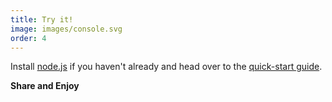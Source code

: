 ```yaml
---
title: Try it!
image: images/console.svg
order: 4
---
```


Install [node.js][1] if you haven't already and head over to the [quick-start guide][2].

**Share and Enjoy**

[1]: http://nodejs.org/  "node.js"
[2]: https://github.com/jnordberg/wintersmith#quick-start  "Wintersmith quick-start guide"
